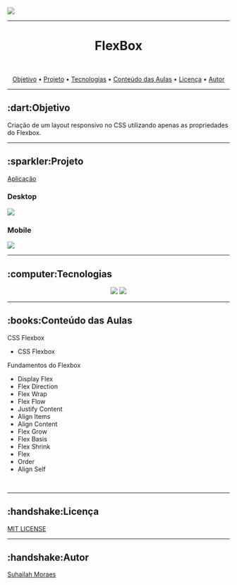 
<a href="https://www.origamid.com">
  <img src="https://scontent.fldb11-1.fna.fbcdn.net/v/t31.18172-8/18278155_1335288956537288_7397950741661673792_o.png?_nc_cat=110&ccb=1-3&_nc_sid=e3f864&_nc_ohc=h6l-jk1R2I8AX9QvyYK&_nc_ht=scontent.fldb11-1.fna&oh=c7727ff0b816aba19fc3ab5caaf31a04&oe=60C8DDFC">
 </a>
 <hr>
 
 <div align="center">
   <h1>FlexBox</h1>   
</div>

<br>

<p align="center">
 <a href="#objetivo">Objetivo</a> •
 <a href="#projeto">Projeto</a> • 
 <a href="#tecnologias">Tecnologias</a> •
 <a href="#conteudo-das-Aulas">Conteúdo das Aulas</a> •
 <a href="#licenc-a">Licença</a> • 
 <a href="#autor">Autor</a>
</p>
<hr>

<h2 id="objetivo">:dart:Objetivo</h2>
  <p>
    Criação de um layout responsivo no CSS utilizando apenas as propriedades do Flexbox.
 </p>
 <hr>
 
  
 
<h2 id="projeto">:sparkler:Projeto</h2>
<a href="https://suhmoraes.github.io/origamid-flexbox/flexblog/"> Aplicação </a>



<h3> Desktop </h3>
<img src="https://ik.imagekit.io/fp3xx2hhnq/flexblog_p92dRATje.png">

<h3> Mobile </h3>
<img heigth="300px" src="https://ik.imagekit.io/fp3xx2hhnq/mobile-flexbox_LWZYFiQg-.png">



<hr>
<h2 id="tecnologias">:computer:Tecnologias</h2>

<div align="center" >
	<img  src="https://icongr.am/devicon/html5-original.svg?size=50&color=currentColor">
	<img src="https://icongr.am/devicon/css3-original.svg?size=50&color=currentColor">

	
</div>

<hr>
<h2 id="conteudo-das-Aulas">:books:Conteúdo das Aulas</h2>

<p> CSS Flexbox</>
<ul>
	<li>  CSS Flexbox</li>
	
</ul>



<p>Fundamentos do Flexbox
</>
<ul>
	<li>Display Flex </li>
  <li>Flex Direction</li>
  <li>Flex Wrap</li>
  <li>Flex Flow</li>
  <li>Justify Content</li>
  <li>Align Items</li>
  <li>Align Content</li>
  <li>Flex Grow</li>
  <li>Flex Basis</li>
  <li>Flex Shrink</li>
  <li>Flex</li>
  <li>Order</li>
  <li>Align Self</li>	
</ul>

<br />

<hr>

<h2 id="licenc-a">:handshake:Licença</h2>
<a href="https://github.com/SuhMoraes/origamid-flexbox/blob/main/LICENSE">MIT LICENSE</a>

<hr>
<h2 id="autor">:handshake:Autor</h2>
<a href="https://linktr.ee/SuhailahMoraes">Suhailah Moraes</a>

  
